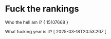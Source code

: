 # Fuck the rankings

Who the hell am I?
{ 15107668 }

What fucking year is it?
[ 2025-03-18T20:53:20Z ]
